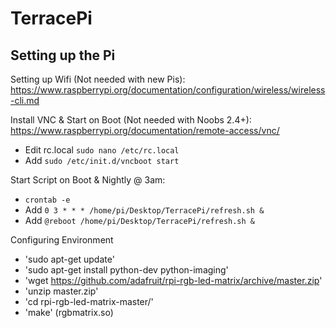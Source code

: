 # TerracePi

## Setting up the Pi

Setting up Wifi (Not needed with new Pis): 
https://www.raspberrypi.org/documentation/configuration/wireless/wireless-cli.md

Install VNC & Start on Boot (Not needed with Noobs 2.4+): 
https://www.raspberrypi.org/documentation/remote-access/vnc/
- Edit rc.local `sudo nano /etc/rc.local`
- Add `sudo /etc/init.d/vncboot start`

Start Script on Boot & Nightly @ 3am:
- `crontab -e`
- Add `0 3 * * * /home/pi/Desktop/TerracePi/refresh.sh &`
- Add `@reboot /home/pi/Desktop/TerracePi/refresh.sh &`

Configuring Environment
- 'sudo apt-get update'
- 'sudo apt-get install python-dev python-imaging'
- 'wget https://github.com/adafruit/rpi-rgb-led-matrix/archive/master.zip'
- 'unzip master.zip'
- 'cd rpi-rgb-led-matrix-master/'
- 'make' (rgbmatrix.so)
